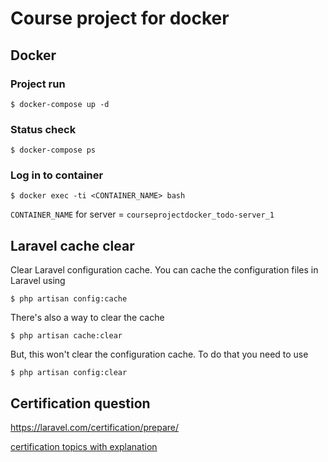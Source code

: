 # Course project for docker

## Docker

### Project run 
```
$ docker-compose up -d
```
### Status check
```
$ docker-compose ps
```

### Log in to container
```
$ docker exec -ti <CONTAINER_NAME> bash 
```

`CONTAINER_NAME` for server = `courseprojectdocker_todo-server_1`

## Laravel cache clear

Clear Laravel configuration cache.
You can cache the configuration files in Laravel using
```
$ php artisan config:cache  
```
There's also a way to clear the cache
```
$ php artisan cache:clear  
```
But, this won't clear the configuration cache. To do that you need to use
```
$ php artisan config:clear  
```

## Certification question
https://laravel.com/certification/prepare/

[certification topics with explanation](./documentation/certification.md)
